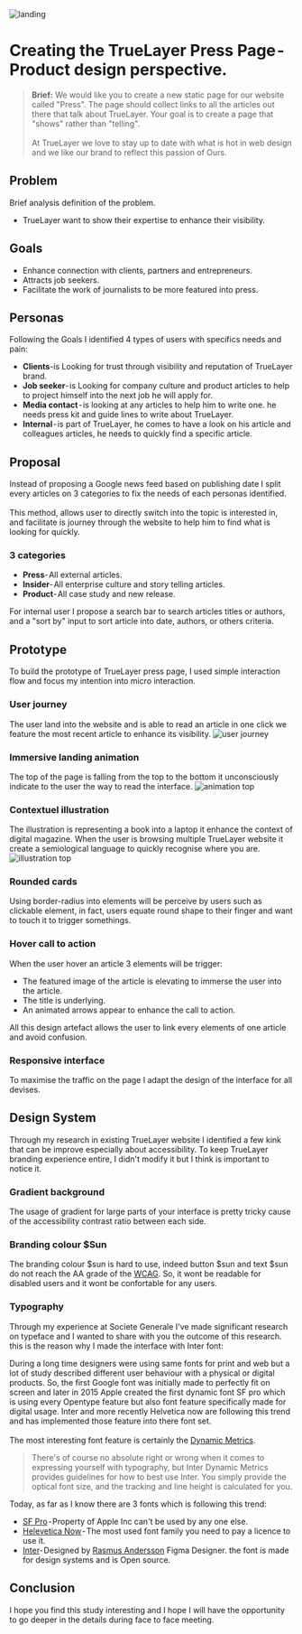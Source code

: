 <img src="https://user-images.githubusercontent.com/29161010/70810937-99d2af00-1dbc-11ea-851f-69e5460e6d42.png" alt="landing">

# Creating the TrueLayer Press Page - Product design perspective.

> **Brief:** We would like you to create a new static page for our website called "Press". The page should collect links to all the articles out there that talk about TrueLayer. Your goal is to create a page that "shows" rather than "telling".<br><br>At TrueLayer we love to stay up to date with what is hot in web design and we like our brand to reflect this passion of Ours.

## Problem
Brief analysis definition of the problem.
* TrueLayer want to show their expertise to enhance their visibility.

## Goals
* Enhance connection with clients, partners and entrepreneurs.
* Attracts job seekers. 
* Facilitate the work of journalists to be more featured into press.

## Personas
Following the Goals I identified 4 types of users with specifics needs and pain:
* __Clients__-is Looking for trust through visibility and reputation of TrueLayer brand.
* __Job seeker__- is Looking for company culture and product articles to help to project himself into the next job he will apply for.
* __Media contact__ - is  looking at any articles to help him to write one. he needs press kit and guide lines to write about TrueLayer.
* __Internal__ - is part of TrueLayer, he comes to have a look on his article and colleagues articles, he needs to quickly find a specific article.

## Proposal
Instead of proposing a Google news feed based on publishing date I split every articles on 3 categories to fix the needs of each personas identified. 
<br><br>
This method, allows user to directly switch into the topic is interested in, and facilitate is journey through the website to help him to find what is looking for quickly.

### 3 categories
* __Press__- All external articles.
* __Insider__- All enterprise culture and story telling articles.
* __Product__- All case study and new release.

For internal user I propose a search bar to search articles titles or authors, and a "sort by" input to sort article into date, authors, or others criteria.

## Prototype
To build the prototype of TrueLayer press page, I used simple interaction flow and focus my intention into micro interaction.

### User journey
The user land into the website and is able to read an article in one click we feature the most recent article to enhance its visibility.
<img src="https://user-images.githubusercontent.com/29161010/70810954-a0f9bd00-1dbc-11ea-85f7-876af142b31c.png" alt="user journey">


### Immersive landing animation
The top of the page is falling from the top to the bottom it unconsciously indicate to the user the way to read the interface.
<img src="https://user-images.githubusercontent.com/29161010/70812554-c2a87380-1dbf-11ea-8bb7-6bda873afe9d.gif" alt="animation top">

### Contextuel illustration
The illustration is representing a book into a laptop it enhance the context of digital magazine. When the user is browsing multiple TrueLayer website it create a semiological language to quickly recognise where  you are.
<img src="https://user-images.githubusercontent.com/29161010/70810969-a8b96180-1dbc-11ea-8e97-9167695ca43a.png" alt="illustration top">

### Rounded cards
Using border-radius into elements will be perceive by users such as clickable element, in fact, users equate round shape to their finger and want to touch it to trigger somethings. 

### Hover call to action
When the user hover an article 3 elements will be trigger:

* The featured image of the article is elevating to immerse the user into the article.
* The title is underlying.
* An animated arrows appear to enhance the call to action.

All this design artefact allows the user to link every elements of one article and avoid confusion.

### Responsive interface
To maximise the traffic on the page I adapt the design of the interface for all devises.

## Design System
Through my research in existing TrueLayer website I identified a few kink that can be improve especially about accessibility. To keep TrueLayer branding experience entire, I didn't modify it but I think is important to notice it.

### Gradient background
The usage of gradient for large parts of your interface is pretty tricky cause of the accessibility contrast ratio between each side.

### Branding colour $Sun 
The branding colour $sun is hard to use, indeed button $sun and text $sun do not reach the AA grade of the [WCAG]. So, it wont be readable for disabled users and it wont be confortable for any users.

### Typography
Through my experience at Societe Generale I've made significant research on typeface and I wanted to share with you the outcome of this research. this is the reason why I made the interface with Inter font:

During a long time designers were using same fonts for print and web but a lot of study described different user behaviour with a physical or digital products. So, the first Google font was initially made to perfectly fit on screen and later in 2015 Apple created the first dynamic font SF pro which is using every Opentype feature but also font feature specifically made for digital usage. Inter and more recently Helvetica now are following this trend and has implemented those feature into there font set.
<br><br>
The most interesting font feature is certainly the [Dynamic Metrics].

> There's of course no absolute right or wrong when it comes to expressing yourself with typography, but Inter Dynamic Metrics provides guidelines for how to best use Inter. You simply provide the optical font size, and the tracking and line height is calculated for you.

Today, as far as I know there are 3 fonts which is following this trend:
* [SF Pro] - Property of Apple Inc can't be used by any one else.
* [Helevetica Now] - The most used font family you need to pay a licence to use it.
* [Inter]- Designed by [Rasmus Andersson] Figma Designer. the font is made for design systems and is Open source.

## Conclusion
I hope you find this study interesting and I hope I will have the opportunity to go deeper in the details during face to face meeting.

[WCAG]: https://contrastchecker.com/
[Dynamic Metrics]: https://rsms.me/inter/dynmetrics/
[SF Pro]: https://developer.apple.com/fonts/
[Helevetica Now]: https://www.monotype.com/fonts/helvetica-now
[Inter]: https://rsms.me/inter/
[Rasmus Andersson]: https://rsms.me/about/
